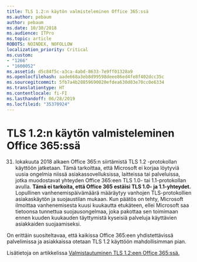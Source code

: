 ```yaml
---
title: TLS 1.2:n käytön valmisteleminen Office 365:ssä
ms.author: pebaum
author: pebaum
ms.date: 10/30/2018
ms.audience: ITPro
ms.topic: article
ROBOTS: NOINDEX, NOFOLLOW
localization_priority: Critical
ms.custom:
- "1266"
- "1600052"
ms.assetid: d5c84f5c-a3ca-4abd-8633-7e9ff01328a9
ms.openlocfilehash: aade668a3eb8d99598deee86ed4fe8f402dcc35c
ms.sourcegitcommit: 5fb7a4b28859690020efdea630d03e70cc0e6334
ms.translationtype: HT
ms.contentlocale: fi-FI
ms.lasthandoff: 06/28/2019
ms.locfileid: "35370924"
---
```

# <a name="prepare-for-use-of-tls-12-in-office-365"></a>TLS 1.2:n käytön valmisteleminen Office 365:ssä

31. lokakuuta 2018 alkaen Office 365:n siirtämistä TLS 1.2 -protokollan käyttöön jatketaan. Tämä tarkoittaa, että Microsoft ei korjaa löytyviä uusia ongelmia niissä asiakassovelluksissa, laitteissa tai palveluissa, jotka muodostavat yhteyden Office 365:een TLS 1.0- tai 1.1-protokollan avulla. **Tämä ei tarkoita, että Office 365 estäisi TLS 1.0- ja 1.1-yhteydet.** Lopullinen vanhenemispäivämäärä määräytyy vanhojen TLS-protokollien asiakaskäytön ja suojaustilan mukaan. Kun päätös on tehty, Microsoft ilmoittaa vanhenemisesta kuusi kuukautta etukäteen, ellei Microsoft saa tietoonsa tunnettua suojausongelmaa, joka pakottaa sen toimimaan ennen kuuden kuukauden täyttymistä kyseisiä palveluja käyttävien asiakkaiden suojaamiseksi.
  
On erittäin suositeltavaa, että kaikissa Office 365:een yhdistettävissä palvelimissa ja asiakkaissa otetaan TLS 1.2 käyttöön mahdollisimman pian.
  
Lisätietoja on artikkelissa [Valmistautuminen TLS 1.2:een Office 365:ssä.](https://support.microsoft.com/help/4057306/preparing-for-tls-1-2-in-office-365)
  